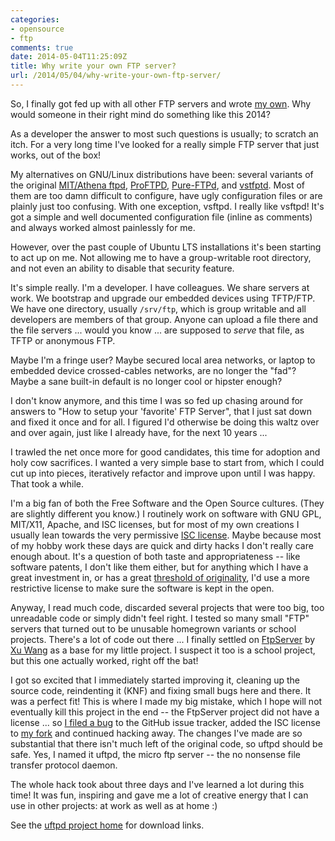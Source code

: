 ```yaml
---
categories:
- opensource
- ftp
comments: true
date: 2014-05-04T11:25:09Z
title: Why write your own FTP server?
url: /2014/05/04/why-write-your-own-ftp-server/
---
```


So, I finally got fed up with all other FTP servers and wrote
[my own](/uftpd.html).  Why would someone in their right mind do
something like this 2014?

As a developer the answer to most such questions is usually; to
scratch an itch.  For a very long time I've looked for a really simple
FTP server that just works, out of the box!

<!--more-->

My alternatives on GNU/Linux distributions have been: several variants
of the original [MIT/Athena ftpd](https://github.com/mit-athena/ftpd),
[ProFTPD](http://www.proftpd.org/),
[Pure-FTPd](http://www.pureftpd.org/project/pure-ftpd), and
[vstfptd](https://security.appspot.com/vsftpd.html).  Most of them are
too damn difficult to configure, have ugly configuration files or are
plainly just too confusing.  With one exception, vsftpd.  I really
like vsftpd!  It's got a simple and well documented configuration file
(inline as comments) and always worked almost painlessly for me.

However, over the past couple of Ubuntu LTS installations it's been
starting to act up on me.  Not allowing me to have a group-writable
root directory, and not even an ability to disable that security
feature.

It's simple really.  I'm a developer.  I have colleagues.  We share
servers at work.  We bootstrap and upgrade our embedded devices using
TFTP/FTP.  We have one directory, usually `/srv/ftp`, which is group
writable and all developers are members of that group.  Anyone can
upload a file there and the file servers ... would you know ... are
supposed to *serve* that file, as TFTP or anonymous FTP.

Maybe I'm a fringe user?  Maybe secured local area networks, or laptop
to embedded device crossed-cables networks, are no longer the "fad"?
Maybe a sane built-in default is no longer cool or hipster enough?

I don't know anymore, and this time I was so fed up chasing around for
answers to "How to setup your 'favorite' FTP Server", that I just sat
down and fixed it once and for all.  I figured I'd otherwise be doing
this waltz over and over again, just like I already have, for the next
10 years ...

I trawled the net once more for good candidates, this time for
adoption and holy cow sacrifices.  I wanted a very simple base to
start from, which I could cut up into pieces, iteratively refactor and
improve upon until I was happy.  That took a while.

I'm a big fan of both the Free Software and the Open Source cultures.
(They are slightly different you know.)  I routinely work on software
with GNU GPL, MIT/X11, Apache, and ISC licenses, but for most of my
own creations I usually lean towards the very permissive
[ISC license](http://en.wikipedia.org/wiki/ISC_license).  Maybe
because most of my hobby work these days are quick and dirty hacks I
don't really care enough about.  It's a question of both taste and
appropriateness -- like software patents, I don't like them either,
but for anything which I have a great investment in, or has a great
[threshold of originality](http://en.wikipedia.org/wiki/Threshold_of_originality),
I'd use a more restrictive license to make sure the software is kept
in the open.

Anyway, I read much code, discarded several projects that were too
big, too unreadable code or simply didn't feel right.  I tested so
many small "FTP" servers that turned out to be unusable homegrown
variants or school projects.  There's a lot of code out there ...  I
finally settled on [FtpServer](https://github.com/xu-wang11/FtpServer)
by [Xu Wang](https://github.com/xu-wang11) as a base for my little
project.  I suspect it too is a school project, but this one actually
worked, right off the bat!

I got so excited that I immediately started improving it, cleaning up
the source code, reindenting it (KNF) and fixing small bugs here and
there.  It was a perfect fit!  This is where I made my big mistake,
which I hope will not eventually kill this project in the end -- the
FtpServer project did not have a license ... so
[I filed a bug](https://github.com/xu-wang11/FtpServer/issues/1) to
the GitHub issue tracker, added the ISC license to
[my fork](https://github.com/troglobit/uftpd) and continued hacking
away.  The changes I've made are so substantial that there isn't much
left of the original code, so uftpd should be safe.  Yes, I named it
uftpd, the micro ftp server -- the no nonsense file transfer protocol
daemon.

The whole hack took about three days and I've learned a lot during
this time!  It was fun, inspiring and gave me a lot of creative energy
that I can use in other projects: at work as well as at home :)

See the [uftpd project home](/uftpd.html) for download links.
